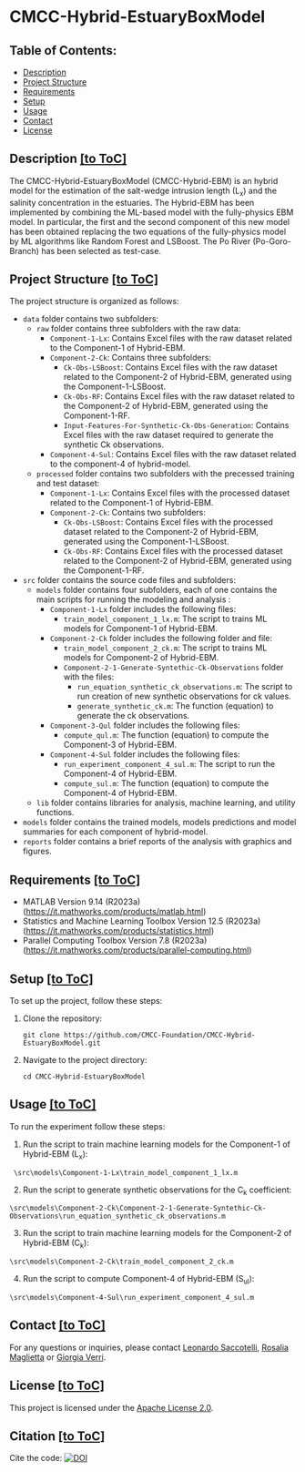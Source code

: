 ﻿# CMCC-Hybrid-EstuaryBoxModel
 
## Table of Contents:
- [Description](#description)
- [Project Structure](#project-structure)
- [Requirements](#requirements)
- [Setup](#setup)
- [Usage](#usage)
- [Contact](#contact)
- [License](#license)

## Description [[to ToC]](#table-of-contents)

The CMCC-Hybrid-EstuaryBoxModel (CMCC-Hybrid-EBM) is an hybrid model for the estimation of the salt-wedge intrusion length (L<sub>x</sub>) and the salinity concentration in the estuaries. 
The Hybrid-EBM has been implemented by combining the ML-based model with the fully-physics EBM model. In particular, the first and the second component of this new model has been obtained replacing the two equations of the fully-physics model by ML algorithms like Random Forest and LSBoost. The Po River (Po-Goro-Branch) has been selected as test-case.

## Project Structure [[to ToC]](#table-of-contents)

The project structure is organized as follows:

- `data` folder contains two subfolders:
  - `raw` folder contains three subfolders with the raw data:
	- `Component-1-Lx`: Contains Excel files with the raw dataset related to the Component-1 of Hybrid-EBM.
	- `Component-2-Ck`: Contains three subfolders:
		- `Ck-Obs-LSBoost`: Contains Excel files with the raw dataset related to the Component-2 of Hybrid-EBM, generated using the Component-1-LSBoost.
		- `Ck-Obs-RF`: Contains Excel files with the raw dataset related to the Component-2 of Hybrid-EBM, generated using the Component-1-RF.
		- `Input-Features-For-Synthetic-Ck-Obs-Generation`: Contains Excel files with the raw dataset required to generate the synthetic Ck observations.
	- `Component-4-Sul`: Contains Excel files with the raw dataset related to the component-4 of hybrid-model.
  - `processed` folder contains two subfolders with the precessed training and test dataset:
	- `Component-1-Lx`: Contains Excel files with the processed dataset related to the Component-1 of Hybrid-EBM.
	- `Component-2-Ck`: Contains two subfolders:
		- `Ck-Obs-LSBoost`: Contains Excel files with the processed dataset related to the Component-2 of Hybrid-EBM, generated using the Component-1-LSBoost.
		- `Ck-Obs-RF`: Contains Excel files with the processed dataset related to the Component-2 of Hybrid-EBM, generated using the Component-1-RF.
- `src` folder contains the source code files and subfolders:
  - `models` folder contains four subfolders, each of one contains the main scripts for running the modeling and analysis :
	 - `Component-1-Lx` folder includes the following files:
		- `train_model_component_1_lx.m`: The script to trains ML models for Component-1 of Hybrid-EBM.
	 - `Component-2-Ck` folder includes the following folder and file:
		- `train_model_component_2_ck.m`: The script to trains ML models for Component-2 of Hybrid-EBM.
		- `Component-2-1-Generate-Syntethic-Ck-Observations` folder with the files:
			- `run_equation_synthetic_ck_observations.m`: The script to run creation of new synthetic observations for ck values.
			- `generate_synthetic_ck.m`: The function (equation) to generate the ck observations.
	 - `Component-3-Qul` folder includes the following files:
		- `compute_qul.m`: The function (equation) to compute the Component-3 of Hybrid-EBM.
	 - `Component-4-Sul` folder includes the following files:
		- `run_experiment_component_4_sul.m`: The script to run the Component-4 of Hybrid-EBM.
		- `compute_sul.m`: The function (equation) to compute the Component-4 of Hybrid-EBM.
  - `lib` folder contains libraries for analysis, machine learning, and utility functions.
- `models` folder contains the trained models, models predictions and model summaries for each component of hybrid-model.
- `reports` folder contains a brief reports of the analysis with graphics and figures.

## Requirements [[to ToC]](#table-of-contents)
- MATLAB Version 9.14 (R2023a) (https://it.mathworks.com/products/matlab.html)
- Statistics and Machine Learning Toolbox Version 12.5 (R2023a) (https://it.mathworks.com/products/statistics.html)
- Parallel Computing Toolbox Version 7.8 (R2023a) (https://it.mathworks.com/products/parallel-computing.html)

## Setup [[to ToC]](#table-of-contents)
To set up the project, follow these steps:

1. Clone the repository: 
    ```
	git clone https://github.com/CMCC-Foundation/CMCC-Hybrid-EstuaryBoxModel.git
    ```
2. Navigate to the project directory:
    ```
    cd CMCC-Hybrid-EstuaryBoxModel
    ```

## Usage [[to ToC]](#table-of-contents)
To run the experiment follow these steps:

1. Run the script to train machine learning models for the Component-1 of Hybrid-EBM (L<sub>x</sub>):
````
 \src\models\Component-1-Lx\train_model_component_1_lx.m
````
2. Run the script to generate synthetic observations for the C<sub>k</sub> coefficient:
````
\src\models\Component-2-Ck\Component-2-1-Generate-Syntethic-Ck-Observations\run_equation_synthetic_ck_observations.m
````

3. Run the script to train machine learning models for the Component-2 of Hybrid-EBM (C<sub>k</sub>):
````
\src\models\Component-2-Ck\train_model_component_2_ck.m
````

4. Run the script to compute Component-4 of Hybrid-EBM (S<sub>ul</sub>):
````
\src\models\Component-4-Sul\run_experiment_component_4_sul.m
````


## Contact [[to ToC]](#table-of-contents)

For any questions or inquiries, please contact [Leonardo Saccotelli](mailto:leonardo.saccotelli@cmcc.it), [Rosalia Maglietta](mailto:rosalia.maglietta@cnr.it) or [Giorgia Verri](mailto:giorgia.verri@cmcc.it).

## License [[to ToC]](#table-of-contents)

This project is licensed under the [Apache License 2.0](LICENSE).

## Citation [[to ToC]](#table-of-contents)
Cite the code: [![DOI](https://zenodo.org/badge/715104074.svg)](https://zenodo.org/doi/10.5281/zenodo.10075980)
